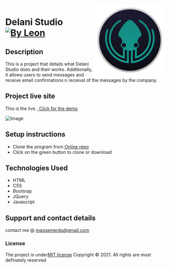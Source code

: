 <img src="kraken.jpeg" align="right" />

# Delani Studio [![By Leon](https://cdn.rawgit.com/sindresorhus/awesome/d7305f38d29fed78fa85652e3a63e154dd8e8829/media/badge.svg)](https://github.com/sindresorhus/awesome#readme)
## Description
This is a project that details what Delani Studio does and their works. Additionally, it allows users to send messages and receive email confirmations n receival of the messages by the company.
## Project live site
  This is the live .[ Click for the demo](https://leondante-ctrl.github.io/delanitime)

  ![Image](file:///home/dante/Documents/moringa-school-projects/IP3-master/%20Delani%20Studio.jpg)

## Setup instructions
* Clone the program from [Online repo](https://github.com/leondante-ctrl/delanistudio)
* Click on the green button to clone or download

## Technologies Used
* HTML
* CSS
* Bootsrap
* JQuery
* Javascript

## Support and contact details
contact me @ maxgamerdu@gmail.com
### License
The project is under[MIT license](https://github.com/LeonDante-ctrl/delanitime/blob/master/LICENSE)
Copyright &copy; 2021. All rights are most definately reserved
  